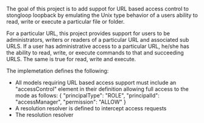 The goal of this project is to add suppot for URL based access control
to stongloop loopback by emulating the Unix type behavior of a users 
ability to read, write or execute a particular file or folder. 

For a particular URL, this project provides support for users to be
administrators, writers or readers of a particular URL and associated 
sub URLS.  If a user has administrative access to a particular URL, he/she
has the ability to read, write, or execute commands to that and succeeding
URLS.  The same is true for read, write and execute.

The implemetation defines the following:
- All models requiring URL based access support must include an "accessControl"
element in their definition allowing full access to the mode as follows:
    {
      "principalType": "ROLE",
      "principalId": "accessManager",
      "permission": "ALLOW"
    }
- A resolution resolver is defined to intercept access requests
- The resolution resolver  



